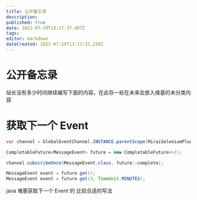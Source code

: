 ```yaml
---
title: 公开备忘录
description: 
published: true
date: 2022-07-29T13:17:37.407Z
tags: 
editor: markdown
dateCreated: 2022-07-29T13:17:31.258Z
---
```


# 公开备忘录

站长没有多少时间继续编写下面的内容，在此存一些在未来会放入维基的未分类内容

# 获取下一个 Event
```java
var channel = GlobalEventChannel.INSTANCE.parentScope(MiraiSeleniumPlugin.INSTANCE);

CompletableFuture<MessageEvent> future = new CompletableFuture<>();

channel.subscribeOnce(MessageEvent.class, future::complete);

MessageEvent event = future.get();
MessageEvent event = future.get(3, TimeUnit.MINUTES);
```
java 堵塞获取下一个 Event 的 比较合适的写法
